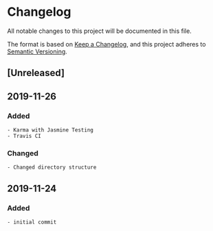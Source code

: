 # Changelog

All notable changes to this project will be documented in this file.

The format is based on [Keep a Changelog](https://keepachangelog.com/en/1.0.0/),
and this project adheres to [Semantic Versioning](https://semver.org/spec/v2.0.0.html).

## [Unreleased]

## 2019-11-26
### Added
    - Karma with Jasmine Testing
    - Travis CI
### Changed
    - Changed directory structure
    

## 2019-11-24
### Added
    - initial commit
